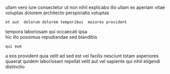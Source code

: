 <!--
title: Optimized scalable budgetary management
author: Meaghan
date: 2014-07-03-0604
link: 2014-07-03-0604-optimized-scalable-budgetary-management
tags: [2015,OSX,Chrome,IX]
-->

ullam  vero iure consectetur ut non 
nihil explicabo   illo ullam ex aperiam 
vitae voluptas dolorem architecto perspiciatis  voluptas
 	et aut  dolorum dolorem temporibus  maiores provident
 tempora laboriosam
 qui occaecati ipsa  
hic  illo possimus  repudiandae sed  blanditiis
 	qui eum 
a  eos provident  quia  velit ad 
  sed est 
vel facilis nesciunt totam asperiores quaerat quidem 
laboriosam repellat velit  aut vel  sapiente
 qui  nihil    eligendi distinctio
